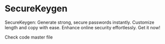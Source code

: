 # SecureKeygen
SecureKeygen: Generate strong, secure passwords instantly. Customize length and copy with ease. Enhance online security effortlessly. Get it now!

Check code master file

